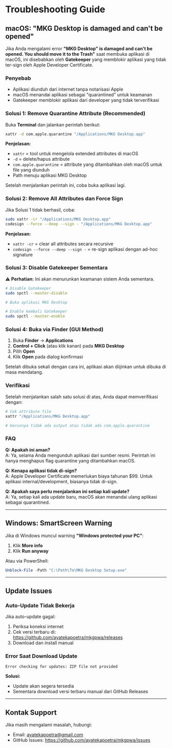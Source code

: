 # Troubleshooting Guide

## macOS: "MKG Desktop is damaged and can't be opened"

Jika Anda mengalami error **"MKG Desktop" is damaged and can't be opened. You should move it to the Trash"** saat membuka aplikasi di macOS, ini disebabkan oleh **Gatekeeper** yang memblokir aplikasi yang tidak ter-sign oleh Apple Developer Certificate.

### Penyebab

- Aplikasi diunduh dari internet tanpa notarisasi Apple
- macOS menandai aplikasi sebagai "quarantined" untuk keamanan
- Gatekeeper memblokir aplikasi dari developer yang tidak terverifikasi

### Solusi 1: Remove Quarantine Attribute (Recommended)

Buka **Terminal** dan jalankan perintah berikut:

```bash
xattr -d com.apple.quarantine "/Applications/MKG Desktop.app"
```

**Penjelasan:**

- `xattr` = tool untuk mengelola extended attributes di macOS
- `-d` = delete/hapus attribute
- `com.apple.quarantine` = attribute yang ditambahkan oleh macOS untuk file yang diunduh
- Path menuju aplikasi MKG Desktop

Setelah menjalankan perintah ini, coba buka aplikasi lagi.

### Solusi 2: Remove All Attributes dan Force Sign

Jika Solusi 1 tidak berhasil, coba:

```bash
sudo xattr -cr "/Applications/MKG Desktop.app"
codesign --force --deep --sign - "/Applications/MKG Desktop.app"
```

**Penjelasan:**

- `xattr -cr` = clear all attributes secara recursive
- `codesign --force --deep --sign -` = re-sign aplikasi dengan ad-hoc signature

### Solusi 3: Disable Gatekeeper Sementara

⚠️ **Perhatian:** Ini akan menurunkan keamanan sistem Anda sementara.

```bash
# Disable Gatekeeper
sudo spctl --master-disable

# Buka aplikasi MKG Desktop

# Enable kembali Gatekeeper
sudo spctl --master-enable
```

### Solusi 4: Buka via Finder (GUI Method)

1. Buka **Finder** → **Applications**
2. **Control + Click** (atau klik kanan) pada **MKG Desktop**
3. Pilih **Open**
4. Klik **Open** pada dialog konfirmasi

Setelah dibuka sekali dengan cara ini, aplikasi akan diijinkan untuk dibuka di masa mendatang.

### Verifikasi

Setelah menjalankan salah satu solusi di atas, Anda dapat memverifikasi dengan:

```bash
# Cek attribute file
xattr "/Applications/MKG Desktop.app"

# Harusnya tidak ada output atau tidak ada com.apple.quarantine
```

### FAQ

**Q: Apakah ini aman?**  
A: Ya, selama Anda mengunduh aplikasi dari sumber resmi. Perintah ini hanya menghapus flag quarantine yang ditambahkan macOS.

**Q: Kenapa aplikasi tidak di-sign?**  
A: Apple Developer Certificate memerlukan biaya tahunan $99. Untuk aplikasi internal/development, biasanya tidak di-sign.

**Q: Apakah saya perlu menjalankan ini setiap kali update?**  
A: Ya, setiap kali ada update baru, macOS akan menandai ulang aplikasi sebagai quarantined.

---

## Windows: SmartScreen Warning

Jika di Windows muncul warning **"Windows protected your PC"**:

1. Klik **More info**
2. Klik **Run anyway**

Atau via PowerShell:

```powershell
Unblock-File -Path "C:\Path\To\MKG Desktop Setup.exe"
```

---

## Update Issues

### Auto-Update Tidak Bekerja

Jika auto-update gagal:

1. Periksa koneksi internet
2. Cek versi terbaru di: https://github.com/ayatekapoetra/mkgpwa/releases
3. Download dan install manual

### Error Saat Download Update

```
Error checking for updates: ZIP file not provided
```

**Solusi:**

- Update akan segera tersedia
- Sementara download versi terbaru manual dari GitHub Releases

---

## Kontak Support

Jika masih mengalami masalah, hubungi:

- Email: ayatekapoetra@gmail.com
- GitHub Issues: https://github.com/ayatekapoetra/mkgpwa/issues
